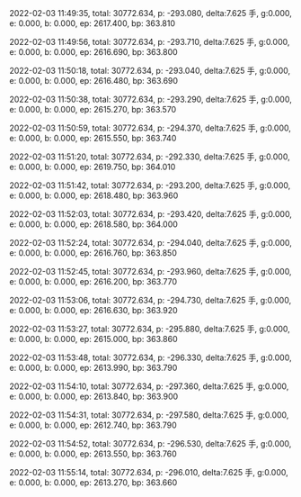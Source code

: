 2022-02-03 11:49:35, total: 30772.634, p: -293.080, delta:7.625 手, g:0.000, e: 0.000, b: 0.000, ep: 2617.400, bp: 363.810

2022-02-03 11:49:56, total: 30772.634, p: -293.710, delta:7.625 手, g:0.000, e: 0.000, b: 0.000, ep: 2616.690, bp: 363.800

2022-02-03 11:50:18, total: 30772.634, p: -293.040, delta:7.625 手, g:0.000, e: 0.000, b: 0.000, ep: 2616.480, bp: 363.690

2022-02-03 11:50:38, total: 30772.634, p: -293.290, delta:7.625 手, g:0.000, e: 0.000, b: 0.000, ep: 2615.270, bp: 363.570

2022-02-03 11:50:59, total: 30772.634, p: -294.370, delta:7.625 手, g:0.000, e: 0.000, b: 0.000, ep: 2615.550, bp: 363.740

2022-02-03 11:51:20, total: 30772.634, p: -292.330, delta:7.625 手, g:0.000, e: 0.000, b: 0.000, ep: 2619.750, bp: 364.010

2022-02-03 11:51:42, total: 30772.634, p: -293.200, delta:7.625 手, g:0.000, e: 0.000, b: 0.000, ep: 2618.480, bp: 363.960

2022-02-03 11:52:03, total: 30772.634, p: -293.420, delta:7.625 手, g:0.000, e: 0.000, b: 0.000, ep: 2618.580, bp: 364.000

2022-02-03 11:52:24, total: 30772.634, p: -294.040, delta:7.625 手, g:0.000, e: 0.000, b: 0.000, ep: 2616.760, bp: 363.850

2022-02-03 11:52:45, total: 30772.634, p: -293.960, delta:7.625 手, g:0.000, e: 0.000, b: 0.000, ep: 2616.200, bp: 363.770

2022-02-03 11:53:06, total: 30772.634, p: -294.730, delta:7.625 手, g:0.000, e: 0.000, b: 0.000, ep: 2616.630, bp: 363.920

2022-02-03 11:53:27, total: 30772.634, p: -295.880, delta:7.625 手, g:0.000, e: 0.000, b: 0.000, ep: 2615.000, bp: 363.860

2022-02-03 11:53:48, total: 30772.634, p: -296.330, delta:7.625 手, g:0.000, e: 0.000, b: 0.000, ep: 2613.990, bp: 363.790

2022-02-03 11:54:10, total: 30772.634, p: -297.360, delta:7.625 手, g:0.000, e: 0.000, b: 0.000, ep: 2613.840, bp: 363.900

2022-02-03 11:54:31, total: 30772.634, p: -297.580, delta:7.625 手, g:0.000, e: 0.000, b: 0.000, ep: 2612.740, bp: 363.790

2022-02-03 11:54:52, total: 30772.634, p: -296.530, delta:7.625 手, g:0.000, e: 0.000, b: 0.000, ep: 2613.550, bp: 363.760

2022-02-03 11:55:14, total: 30772.634, p: -296.010, delta:7.625 手, g:0.000, e: 0.000, b: 0.000, ep: 2613.270, bp: 363.660